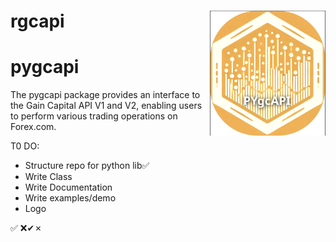 # rgcapi <img src="./logo_pygcapi.png" align="right" height="200"/>

# pygcapi
The pygcapi package provides an interface to the Gain Capital API V1 and V2, enabling users to perform various trading operations on Forex.com.


T0 DO:
- Structure repo for python lib✅ 
- Write Class
- Write Documentation
- Write examples/demo
- Logo 

✅ ❌✔✗
